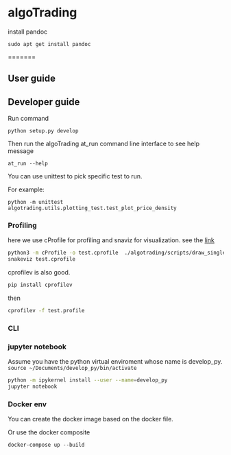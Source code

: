 # algoTrading

install pandoc 
```
sudo apt get install pandoc
```
=======

## User guide


## Developer guide

Run command 

```
python setup.py develop
```

Then run the algoTrading at_run command line interface to see help message

```
at_run --help
```

You can use unittest to pick specific test to run.

For example:
```
python -m unittest algotrading.utils.plotting_test.test_plot_price_density
```

### Profiling

here we use cProfile for profiling and snaviz for visualization. see the [link](https://medium.com/@narenandu/profiling-and-visualization-tools-in-python-89a46f578989)

```bash
python3 -m cProfile -o test.cprofile  ./algotrading/scripts/draw_single_plot.py --config /Users/johnqiangzhang/Documents/open_source/algoTrading/algotrading/scripts/save_visualization/input_config.yaml
snakeviz test.cprofile 
```

cprofilev is also good. 
```bash
pip install cprofilev
```

then 
```bash
cprofilev -f test.profile 
```



### CLI

### jupyter notebook

Assume you have the python virtual enviroment whose name is develop_py.
```source ~/Documents/develop_py/bin/activate```


```bash
python -m ipykernel install --user --name=develop_py
jupyter notebook
```

### Docker env

You can create the docker image based on the docker file.

Or use the docker composite 

```
docker-compose up --build
```